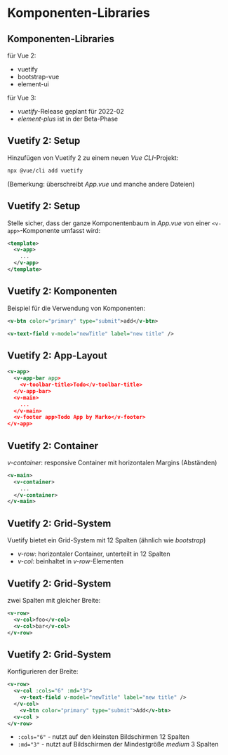 # Komponenten-Libraries

## Komponenten-Libraries

für Vue 2:

- vuetify
- bootstrap-vue
- element-ui

für Vue 3:

- _vuetify_-Release geplant für 2022-02
- _element-plus_ ist in der Beta-Phase

## Vuetify 2: Setup

Hinzufügen von Vuetify 2 zu einem neuen _Vue CLI_-Projekt:

```bash
npx @vue/cli add vuetify
```

(Bemerkung: überschreibt _App.vue_ und manche andere Dateien)

## Vuetify 2: Setup

Stelle sicher, dass der ganze Komponentenbaum in _App.vue_ von einer `<v-app>`-Komponente umfasst wird:

```xml
<template>
  <v-app>
    ...
  </v-app>
</template>
```

## Vuetify 2: Komponenten

Beispiel für die Verwendung von Komponenten:

```xml
<v-btn color="primary" type="submit">add</v-btn>
```

```xml
<v-text-field v-model="newTitle" label="new title" />
```

## Vuetify 2: App-Layout

```xml
<v-app>
  <v-app-bar app>
    <v-toolbar-title>Todo</v-toolbar-title>
  </v-app-bar>
  <v-main>
    ...
  </v-main>
  <v-footer app>Todo App by Marko</v-footer>
</v-app>
```

## Vuetify 2: Container

_v-container_: responsive Container mit horizontalen Margins (Abständen)

```xml
<v-main>
  <v-container>
    ...
  </v-container>
</v-main>
```

## Vuetify 2: Grid-System

Vuetify bietet ein Grid-System mit 12 Spalten (ähnlich wie _bootstrap_)

- _v-row_: horizontaler Container, unterteilt in 12 Spalten
- _v-col_: beinhaltet in _v-row_-Elementen

## Vuetify 2: Grid-System

zwei Spalten mit gleicher Breite:

```xml
<v-row>
  <v-col>foo</v-col>
  <v-col>bar</v-col>
</v-row>
```

## Vuetify 2: Grid-System

Konfigurieren der Breite:

```xml
<v-row>
  <v-col :cols="6" :md="3">
    <v-text-field v-model="newTitle" label="new title" />
  </v-col>
    <v-btn color="primary" type="submit">Add</v-btn>
  <v-col >
</v-row>
```

- `:cols="6"` - nutzt auf den kleinsten Bildschirmen 12 Spalten
- `:md="3"` - nutzt auf Bildschirmen der Mindestgröße _medium_ 3 Spalten
